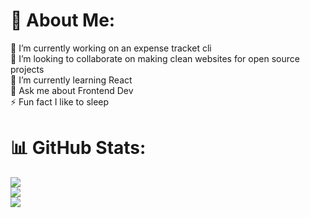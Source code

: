 # 💫 About Me:
🔭 I’m currently working on an expense tracket cli<br>👯 I’m looking to collaborate on making clean websites for open source projects<br>🌱 I’m currently learning React<br>💬 Ask me about Frontend Dev<br>⚡ Fun fact I like to sleep

# 📊 GitHub Stats:
![](https://github-readme-stats.vercel.app/api?username=leanghok120&theme=tokyonight&hide_border=false&include_all_commits=true&count_private=true)<br/>
![](https://github-readme-streak-stats.herokuapp.com/?user=leanghok120&theme=tokyonight&hide_border=false)<br/>
![](https://github-readme-stats.vercel.app/api/top-langs/?username=leanghok120&theme=tokyonight&hide_border=false&include_all_commits=true&count_private=true&layout=compact)

